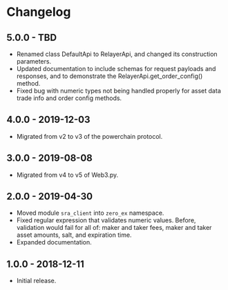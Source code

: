 # Changelog

## 5.0.0 - TBD

-   Renamed class DefaultApi to RelayerApi, and changed its construction parameters.
-   Updated documentation to include schemas for request payloads and responses, and to demonstrate the RelayerApi.get_order_config() method.
-   Fixed bug with numeric types not being handled properly for asset data trade info and order config methods.

## 4.0.0 - 2019-12-03

-   Migrated from v2 to v3 of the powerchain protocol.

## 3.0.0 - 2019-08-08

-   Migrated from v4 to v5 of Web3.py.

## 2.0.0 - 2019-04-30

-   Moved module `sra_client` into `zero_ex` namespace.
-   Fixed regular expression that validates numeric values. Before, validation would fail for all of: maker and taker fees, maker and taker asset amounts, salt, and expiration time.
-   Expanded documentation.

## 1.0.0 - 2018-12-11

-   Initial release.
